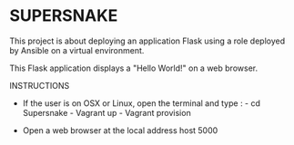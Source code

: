 <h1>SUPERSNAKE</h1>

This project is about deploying an application Flask using a role deployed by Ansible on a virtual environment.

This Flask application displays a "Hello World!" on a web browser.

INSTRUCTIONS

- If the user is on OSX or Linux, open the terminal and type :
      - cd Supersnake
      - Vagrant up
      - Vagrant provision

- Open a web browser at the local address host 5000
